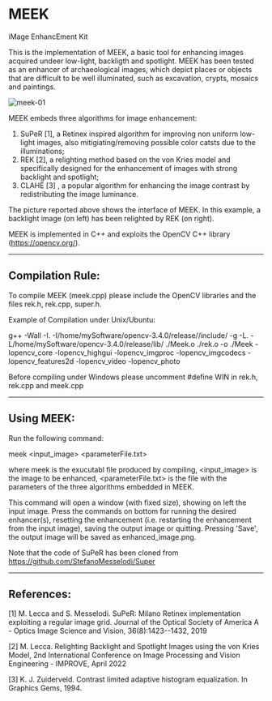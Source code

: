 # MEEK
iMage EnhancEment Kit

This is the implementation of MEEK, a basic tool for enhancing images acquired undeer low-light, backligth and spotlight. MEEK has been tested as an enhancer of archaeological images, which depict places or objects that are difficult to be well illuminated, such as excavation, crypts, mosaics and paintings.


![meek-01](https://user-images.githubusercontent.com/82895709/197752535-e00de778-858c-4f18-b51f-97d8e03b84ee.JPG)


MEEK embeds three algorithms for image enhancement:
1) SuPeR [1], a Retinex inspired algorithm for improving non uniform low-light images, also mitigiating/removing possible color catsts due to the illuminations;
2) REK [2], a relighting method based on the von Kries model and specifically designed for the enhancement of images with strong backlight and spotlight;
3) CLAHE [3] , a popular algorithm for enhancing the image contrast by redistributing the image luminance.

The picture reported above shows the interface of MEEK. In this example, a backlight image (on left) has been relighted by REK (on right).

MEEK is implemented in C++ and exploits the OpenCV C++ library (https://opencv.org/). 

***********************************************************
## Compilation Rule:

To compile MEEK (meek.cpp) please include the OpenCV libraries and the files rek.h, rek.cpp, super.h.

Example of Compilation under Unix/Ubuntu:

g++ -Wall  -I.  -I/home/mySoftware/opencv-3.4.0/release//include/ -g    -L. -L/home/mySoftware/opencv-3.4.0/release/lib/  ./Meek.o ./rek.o -o ./Meek -lopencv_core -lopencv_highgui -lopencv_imgproc -lopencv_imgcodecs -lopencv_features2d -lopencv_video -lopencv_photo

Before compiling under Windows please uncomment #define WIN  in rek.h, rek.cpp and meek.cpp

***********************************************************
## Using MEEK:

Run the following command:

meek <input_image> <parameterFile.txt>

where meek is the exucutabl file produced by compiling, <input_image> is the image to be enhanced, <parameterFile.txt> is the file with the parameters of the three algorithms embedded in MEEK.

This command will open a window (with fixed size), showing on left the input image. Press the commands on bottom for running the desired enhancer(s), resetting the enhancement (i.e. restarting the enhancement from the input image), saving the output image or quitting. 
Pressing 'Save', the output image will be saved as enhanced_image.png.

Note that the code of SuPeR has been cloned from  https://github.com/StefanoMesselodi/Super

***********************************************************
## References:

[1] M. Lecca and S. Messelodi. SuPeR: Milano Retinex implementation exploiting a regular image grid. Journal of the Optical Society of America A - Optics Image Science and Vision, 36(8):1423--1432, 2019

[2] M. Lecca. Relighting Backlight and Spotlight Images using the von Kries Model, 2nd International Conference on Image Processing and Vision Engineering - IMPROVE, April 2022

[3] K. J. Zuiderveld. Contrast limited adaptive histogram equalization. In Graphics Gems, 1994.
 
